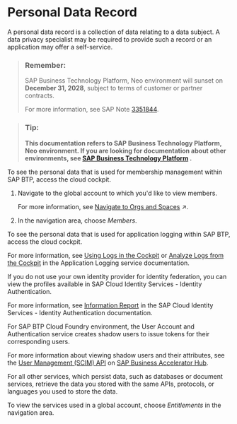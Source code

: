 <!-- loio817f6ac090184c0db64b43243bed40f9 -->

# Personal Data Record

A personal data record is a collection of data relating to a data subject. A data privacy specialist may be required to provide such a record or an application may offer a self-service.



> ### Remember:  
> SAP Business Technology Platform, Neo environment will sunset on **December 31, 2028**, subject to terms of customer or partner contracts.
> 
> For more information, see SAP Note [3351844](https://me.sap.com/notes/3351844).

> ### Tip:  
> **This documentation refers to SAP Business Technology Platform, Neo environment. If you are looking for documentation about other environments, see [SAP Business Technology Platform](https://help.sap.com/docs/btp/sap-business-technology-platform/sap-business-technology-platform?version=Cloud) .**



To see the personal data that is used for membership management within SAP BTP, access the cloud cockpit.

1.  Navigate to the global account to which you'd like to view members.

    For more information, see [Navigate to Orgs and Spaces](https://help.sap.com/viewer/65de2977205c403bbc107264b8eccf4b/Cloud/en-US/5bf87353bf994819b8803e5910d8450f.html "To administer your Cloud Foundry environment, navigate to orgs, and spaces in the SAP BTP cockpit.") :arrow_upper_right:.

2.  In the navigation area, choose *Members*.

To see the personal data that is used for application logging within SAP BTP, access the cloud cockpit.

For more information, see [Using Logs in the Cockpit](https://help.sap.com/viewer/ee8e8a203e024bbb8c8c2d03fce527dc/Cloud/en-US/2555df65182c4b09a25e56fa3b57b0a8.html) or [Analyze Logs from the Cockpit](https://help.sap.com/viewer/ee8e8a203e024bbb8c8c2d03fce527dc/Cloud/en-US/c29e641662aa46429e0d15bccfb998e7.html) in the Application Logging service documentation.

If you do not use your own identity provider for identity federation, you can view the profiles available in SAP Cloud Identity Services - Identity Authentication.

For more information, see [Information Report](https://help.sap.com/viewer/6d6d63354d1242d185ab4830fc04feb1/Cloud/en-US/cb2c243f62b243edae7272bc23bacc70.html) in the SAP Cloud Identity Services - Identity Authentication documentation.

For SAP BTP Cloud Foundry environment, the User Account and Authentication service creates shadow users to issue tokens for their corresponding users.

For more information about viewing shadow users and their attributes, see the [User Management \(SCIM\) API](https://api.sap.com/package/authtrustmgmnt) on [SAP Business Accelerator Hub](https://api.sap.com/package/authtrustmgmnt?section=Artifacts).

For all other services, which persist data, such as databases or document services, retrieve the data you stored with the same APIs, protocols, or languages you used to store the data.

To view the services used in a global account, choose *Entitlements* in the navigation area.

